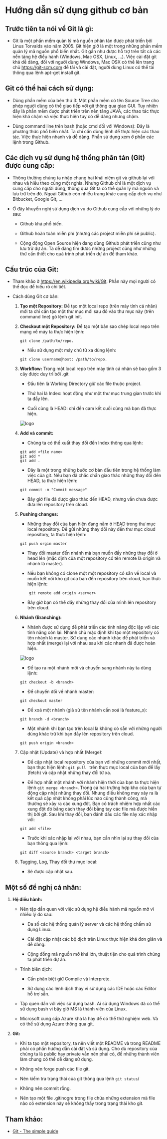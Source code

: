 # Hướng dẫn sử dụng github cơ bản

## Trước tiên ta nói về Git là gì:

+ Git là một phần mềm quản lý mã nguồn phân tán được phát triển bởi Linus Torvalds  vào năm 2005. Git hiện giờ là một trong những phần mềm quản lý mã nguồn phổ biến nhất. Git gần như được hỗ trợ trên tất cả các nền tảng hệ điều hành (Windows, Mac OSX, Linux, ...). Việc cài đặt git khá dễ dàng, đối với người dùng Windows, Mac OSX có thể lên trang chủ https://git-scm.com để tải và cài đặt, người dùng Linux có thể tải thông qua lệnh apt-get install git.

## Git có thể hai cách sử dụng:

+ Dùng phần mềm của bên thứ 3: Một phần mềm có tên Source Tree cho phép người dùng có thể giao tiếp với git thông qua giao GUI. Tuy nhiên đây là phần mềm được phát triển trên nền tảng JAVA, các thao tác thực hiện khá chậm và việc thực hiện tuy có dễ dàng nhưng chậm.

+ Dùng command line trên bash (hoặc cmd đối với Windows): Đây là phương thức phổ biến nhất. Ta chỉ cần dùng lệnh để thực hiện các thao tác. Việc thực hiện nhanh và dễ dàng. Phần sử dụng xem ở phần các lệnh trong Github.

## Các dịch vụ sử dụng hệ thống phân tán (Git) được cung cấp:

+ Thông thường chúng ta nhập chung hai khái niệm git và github lại với nhau và hiểu theo cùng một nghĩa. Nhưng Github chỉ là một dịch vụ cung cấp cho người dùng, thông qua Git ta có thể quản lý mã nguồn và lưu trữ trên đó. Ngoài Github còn nhiều trang khác cung cấp dịch vụ như Bitbucket, Google Git, ...

+ Ở đây khuyến nghị sử dụng dịch vụ do Github cung cấp với những lý do sau:

	+ Github khá phổ biến.

	+ Github hoàn toàn miễn phí (nhưng các project miễn phí sẽ public).

	+ Cộng động Open Source hiện đang dùng Github phát triển cũng như lưu trữ dự án. Ta dễ dàng tìm được những project cũng như những thứ cần thiết cho quá trình phát triển dự án để tham khảo.

## Cấu trúc của Git:

+ Tham khảo ở https://en.wikipedia.org/wiki/Git. Phần này mọi người có thể đọc để hiểu rõ chi tiết.

+ Cách dùng Git cơ bản:
	1. **Tạo một Repository:** Để tạo một local repo (trên máy tính cá nhân) mới ta chỉ cần tạo một thư mục mới sau đó vào thư mục này (trên command line) gõ lệnh git init.
	2. **Checkout một Repository:** Để tạo một bản sao chép local repo trên mạng về máy ta thực hiện lệnh:
	
		```git
		git clone /path/to/repo.
		```
		
		+ Nếu sử dụng một máy chủ từ xa dùng lệnh:
		
		```git
		git clone username@host: /path/to/repo.
		```
		
	3. **Workflow:**  Trong một local repo trên máy tính cá nhân sẽ bao gồm 3 cây được duy trì bởi .git
		+ Đầu tiên là Working Directory giữ các file thuộc project.

		+ Thứ hai là Index: hoạt động như một thư mục trung gian trước khi ta đẩy lên.

		+ Cuối cùng là HEAD: chỉ đến cam kết cuối cùng mà bạn đã thực hiện.

		![logo](https://github.com/truongthanhdat/MyDocumentations/blob/master/images/Workflow.png)
		
	4. **Add và commit:**
	
		+ Chúng ta có thể xuất thay đổi đến Index thông qua lệnh:

		```git
		git add <file name>
		git add *
		git add .
		```
		
		+ Đây là một trong những bước cơ bản đầu tiên trong hệ thống làm việc của git. Nếu bạn đã chắc chắn giao thác những thay đổi đến HEAD, ta thực hiện lệnh:
		
		```git
		git commit -m "Commit message"
		```
		
		+ Bây giờ file đã được giao thác đến HEAD, nhưng vẫn chưa được đưa lên repository trên cloud.

	5. **Pushing changes:**
		
		+ Những thay đổi của bạn hiện đang nằm ở HEAD trong thư mục local repository. Để gửi những thay đổi này đến thư mục cloud repository, ta thực hiện lệnh:
		
		```git
		git push orgin master
		```
		
		+ Thay đổi master đến nhánh mà bạn muốn đẩy những thay đổi ở head lên (mặc định của một repository có tên remote là origin và nhánh là master).

		+ Nếu bạn không có clone một một repository có sẵn về local và muốn kết nối kho git của bạn đến repository trên cloud, bạn thực hiện lệnh:
		```git
			git remote add origin <server>
		```
		
		+ Bây giờ bạn có thể đẩy những thay đổi của mình lên repository trên cloud.

	6. **Nhánh (Branching):**

		+ Nhánh được sử dụng để phát triển các tính năng độc lập với các tính năng còn lại. Nhánh chủ mặc định khi tạo một repository có tên nhánh là master. Sử dụng các nhánh khác để phát triển và hợp nhất (merge) lại với nhau sau khi các nhanh đã được hoàn hiện.

		![logo](https://github.com/truongthanhdat/MyDocumentations/blob/master/images/branch.png)
		
		+ Để tạo ra một nhánh mới và chuyển sang nhánh này ta dùng lệnh:
		
		```git
		git checkout -b <branch>
		```
		
		+ Để chuyển đổi về nhánh master:

		```git
		git checkout master
		```
		
		+ Để xoá một nhánh (giả sử tên nhánh cần xoá là feature_x):

		```git
		git branch -d <branch>
		```
		
		+ Một nhánh khi bạn tạo trên local là không có sẵn với những người dùng khác trừ khi bạn đẩy lên repository trên cloud.

		```git
		git push origin <branch>
		```
		
	7. Cập nhật (Update) và hợp nhất (Merge):

		+ Để cập nhật local repository của bạn với những commit mới nhất, bạn thực hiện lệnh:	```git pull ``` trên thực mục local của bạn để lấy (fetch) và cập nhật những thay đổi từ xa.

		+ Để hợp nhất một nhánh với nhánh hiện thời của bạn ta thực hiện lệnh ``` git merge <branch> ```. Trong cả hai trường hợp kho của bạn tự động cập nhật những thay đổi. Nhưng điều không may xảy ra là kết quả cập nhật không phải lúc nào cũng thành công, mà thường sẽ xảy ra các xung đột. Bạn có trách nhiệm hợp nhất các xung đột đó bằng cách thay đổi bằng tay các file mà được hiển thị bời git. Sau khi thay đổi, bạn đánh dấu các file này xác nhập với:
	
		```git
		git add <file>
		```
	
		+ Trước khi xác nhập lại với nhau, bạn cần nhìn lại sự thay đổi của bạn thông qua lệnh:
			
		```git
		git diff <source branch> <target branch>
		```
			
	8. Tagging, Log, Thay đổi thư mục local:

		+ Sẽ được cập nhật sau.
	
## Một số đề nghị cá nhân:


1. **Hệ điều hành:**

	+ Nên tập dần quen với việc sử dụng hệ điều hành mã nguồn mở vì nhiều lý do sau:
		
		+ Đa số các hệ thống quản lý server và các hệ thống chấm sử dụng Linux.

		+ Cài đặt cập nhật các bộ dịch trên Linux thực hiện khá đơn giản và dễ dàng.

		+ Cộng đồng mã nguồn mở khá lớn, thuật tiện cho quá trình chúng ta phát triển dự án.

	+ Trình biên dịch:
	
		+ Cần phân biệt giữ Compile và Interprete.

		+ Sử dụng các lệnh dịch thay vì sử dụng các IDE hoặc các Editor hỗ trợ sắn.

	
	+ Tập quen dần với việc sử dụng bash. Ai sử dụng Windows đã có thể sử dụng bash vì bây giờ MS là thành viên của Linux.

	+ Microsoft cung cấp Azure khá là hay để có thể thử nghiệm web. Và có thể sử dụng Azure thông qua git.

2. **Git:**

	+ Khi ta tạo một repository, ta nên viết một README và trong README phải có phần hướng dẫn cài đặt và sử dụng. Cho dù repository của chúng ta là public hay private vẫn nên phải có, để những thành viên làm chung có thể dễ dàng sử dụng.
	
	+ Không nên forge push các file git.

	+ Nên kiểm tra trạng thái của git thông qua lệnh ```git status```/

	+ Không nên commit rỗng.

	+ Nên tạo một file .gitinogre trong file chứa những extension mà file nào có extension này sẽ không thấy trong trạng thái kho git.

## Tham khảo:

+ [Git - The simple guide](http://rogerdudler.github.io/git-guide/)
